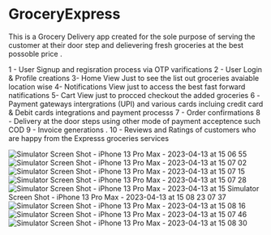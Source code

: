 # GroceryExpress

 This is a Grocery Delivery app created for the sole purpose of serving the customer at their door step and delievering fresh groceries 
 at the best possoble price .
 
 1 - User Signup and regisration process via OTP varifications
 2 - User Login & Profile creations
 3- Home View Just to see the list out groceries avaiable location wise 
 4- Notifications View just to access the best fast forward natifications 
 5- Cart View just to procced checkout the added groceries 
 6 -Payment gateways intergrations (UPI) and various cards incluing credit card & Debit cards integrations and payment processs
 7 - Order confirmations 
 8 - Delivery at the door steps using other mode of payment acceptence such COD 
 9 - Invoice generations .
 10 - Reviews and Ratings of customers who are happy from the Expresss groceries services
 
 



![Simulator Screen Shot - iPhone 13 Pro Max - 2023-04-13 at 15 06 55](https://user-images.githubusercontent.com/58682591/231719862-9af5a2f5-978f-4387-ba1a-99f00f58617b.png)
![Simulator Screen Shot - iPhone 13 Pro Max - 2023-04-13 at 15 07 02](https://user-images.githubusercontent.com/58682591/231720079-ea0546f1-dd4a-42c2-8e5a-24beeb5fddbb.png)
![Simulator Screen Shot - iPhone 13 Pro Max - 2023-04-13 at 15 07 15](https://user-images.githubusercontent.com/58682591/231720099-56a30486-39e3-438e-8d71-96093250bcc7.png)
![Simulator Screen Shot - iPhone 13 Pro Max - 2023-04-13 at 15 07 28](https://user-images.githubusercontent.com/58682591/231720112-01d6105b-1f43-44fc-b28c-4d723d66d316.png)
![Simulator Screen Shot - iPhone 13 Pro Max - 2023-04-13 at 15 ![Simulator Screen Shot - iPhone 13 Pro Max - 2023-04-13 at 15 08 23](https://user-images.githubusercontent.com/58682591/231720186-4c6b0b70-610e-47d1-93ae-3cb71f87e6a7.png)
07 37](https://user-images.githubusercontent.com/58682591/231720120-06a19df3-e890-4bf6-abbe-99ebdb519ee5.png)
![Simulator Screen Shot - iPhone 13 Pro Max - 2023-04-13 at 15 08 16](https://user-images.githubusercontent.com/58682591/231720137-8c2de5e9-fa0b-4d07-bda7-b07e81262dd8.png)
![Simulator Screen Shot - iPhone 13 Pro Max - 2023-04-13 at 15 07 46](https://user-images.githubusercontent.com/58682591/231720148-57e93b8b-f911-457b-86ee-9ec67422bde4.png)
![Simulator Screen Shot - iPhone 13 Pro Max - 2023-04-13 at 15 08 30](https://user-images.githubusercontent.com/58682591/231720202-41728768-49bf-4583-8044-601651618d41.png)
